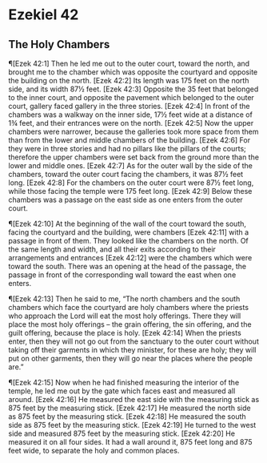 # Ezekiel 42

## The Holy Chambers
¶[Ezek 42:1] Then he led me out to the outer court, toward the north, and brought me to the chamber which was opposite the courtyard and opposite the building on the north.
[Ezek 42:2] Its length was 175 feet on the north side, and its width 87½ feet.
[Ezek 42:3] Opposite the 35 feet that belonged to the inner court, and opposite the pavement which belonged to the outer court, gallery faced gallery in the three stories.
[Ezek 42:4] In front of the chambers was a walkway on the inner side, 17½ feet wide at a distance of 1¾ feet, and their entrances were on the north.
[Ezek 42:5] Now the upper chambers were narrower, because the galleries took more space from them than from the lower and middle chambers of the building.
[Ezek 42:6] For they were in three stories and had no pillars like the pillars of the courts; therefore the upper chambers were set back from the ground more than the lower and middle ones.
[Ezek 42:7] As for the outer wall by the side of the chambers, toward the outer court facing the chambers, it was 87½ feet long.
[Ezek 42:8] For the chambers on the outer court were 87½ feet long, while those facing the temple were 175 feet long.
[Ezek 42:9] Below these chambers was a passage on the east side as one enters from the outer court.

¶[Ezek 42:10] At the beginning of the wall of the court toward the south, facing the courtyard and the building, were chambers
[Ezek 42:11] with a passage in front of them. They looked like the chambers on the north. Of the same length and width, and all their exits according to their arrangements and entrances
[Ezek 42:12] were the chambers which were toward the south. There was an opening at the head of the passage, the passage in front of the corresponding wall toward the east when one enters.

¶[Ezek 42:13] Then he said to me, “The north chambers and the south chambers which face the courtyard are holy chambers where the priests who approach the Lord will eat the most holy offerings. There they will place the most holy offerings – the grain offering, the sin offering, and the guilt offering, because the place is holy.
[Ezek 42:14] When the priests enter, then they will not go out from the sanctuary to the outer court without taking off their garments in which they minister, for these are holy; they will put on other garments, then they will go near the places where the people are.”

¶[Ezek 42:15] Now when he had finished measuring the interior of the temple, he led me out by the gate which faces east and measured all around.
[Ezek 42:16] He measured the east side with the measuring stick as 875 feet by the measuring stick.
[Ezek 42:17] He measured the north side as 875 feet by the measuring stick.
[Ezek 42:18] He measured the south side as 875 feet by the measuring stick.
[Ezek 42:19] He turned to the west side and measured 875 feet by the measuring stick.
[Ezek 42:20] He measured it on all four sides. It had a wall around it, 875 feet long and 875 feet wide, to separate the holy and common places.
